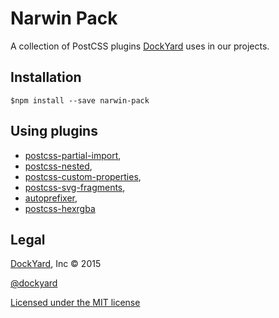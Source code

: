 # Narwin Pack

A collection of PostCSS plugins [DockYard](https://dockyard.com) uses in our projects.

## Installation
```shell
$npm install --save narwin-pack
```

## Using plugins
- [postcss-partial-import](https://github.com/jonathantneal/postcss-partial-import),
- [postcss-nested](https://github.com/postcss/postcss-nested),
- [postcss-custom-properties](https://github.com/postcss/postcss-custom-properties),
- [postcss-svg-fragments](https://github.com/jonathantneal/postcss-svg-fragments),
- [autoprefixer](https://github.com/postcss/autoprefixer),
- [postcss-hexrgba](https://github.com/seaneking/postcss-hexrgba)

## Legal

[DockYard](http://dockyard.com), Inc &copy; 2015

[@dockyard](http://twitter.com/dockyard)

[Licensed under the MIT license](http://www.opensource.org/licenses/mit-license.php)
